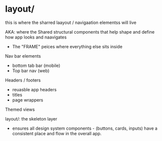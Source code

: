 # layout/

this is where the sharred laayout / navigaation elementss will live

AKA: where the Shared structural components that help shape and define how app looks and naavigates

- The "FRAME" peices where everything else sits inside

Nav bar elements

- bottom tab bar (mobile)
- Top bar nav (web)

Headers / footers

- reuasble app headers
- titles
- page wrappers

Themed views

layout/: the skeleton layer

- ensures all design system components - (buttons, cards, inputs)
  have a consistent place and flow in the overall app.
